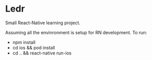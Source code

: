 # Ledr

Small React-Native learning project. 

Assuming all the envinronment is setup for RN development. To run:
- npm install
- cd ios && pod install
- cd .. && react-native run-ios
